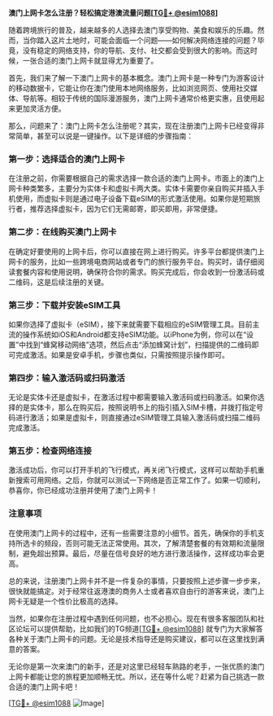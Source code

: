 **澳门上网卡怎么注册？轻松搞定港澳流量问题[[TG💪+ @esim1088](https://t.me/s/esim1088)]**

随着跨境旅行的普及，越来越多的人选择去澳门享受购物、美食和娱乐的乐趣。然而，当你踏入这片土地时，可能会面临一个问题——如何解决网络连接的问题？毕竟，没有稳定的网络支持，你的导航、支付、社交都会受到很大的影响。而这时候，一张合适的澳门上网卡就显得尤为重要了。

首先，我们来了解一下澳门上网卡的基本概念。澳门上网卡是一种专门为游客设计的移动数据卡，它能让你在澳门使用本地网络服务，比如浏览网页、使用社交媒体、导航等。相较于传统的国际漫游服务，澳门上网卡通常价格更实惠，且使用起来更加灵活方便。

那么，问题来了：澳门上网卡怎么注册呢？其实，现在注册澳门上网卡已经变得非常简单，甚至可以说是一键操作。以下是详细的步骤指南：

### **第一步：选择适合的澳门上网卡**
在注册之前，你需要根据自己的需求选择一款合适的澳门上网卡。市面上的澳门上网卡种类繁多，主要分为实体卡和虚拟卡两大类。实体卡需要你亲自购买并插入手机使用，而虚拟卡则是通过电子设备下载eSIM的形式激活使用。如果你是短期旅行者，推荐选择虚拟卡，因为它们无需邮寄，即买即用，非常便捷。

### **第二步：在线购买澳门上网卡**
在确定好要使用的上网卡后，你可以直接在网上进行购买。许多平台都提供澳门上网卡的服务，比如一些跨境电商网站或者专门的旅行服务平台。购买时，请仔细阅读套餐内容和使用说明，确保符合你的需求。购买完成后，你会收到一份激活码或二维码，这是后续注册的关键。

### **第三步：下载并安装eSIM工具**
如果你选择了虚拟卡（eSIM），接下来就需要下载相应的eSIM管理工具。目前主流的操作系统如iOS和Android都支持eSIM功能。以iPhone为例，你可以在“设置”中找到“蜂窝移动网络”选项，然后点击“添加蜂窝计划”，扫描提供的二维码即可完成激活。如果是安卓手机，步骤也类似，只需按照提示操作即可。

### **第四步：输入激活码或扫码激活**
无论是实体卡还是虚拟卡，在激活过程中都需要输入激活码或扫码激活。如果你选择的是实体卡，那么在购买后，按照说明书上的指引插入SIM卡槽，并拨打指定号码进行激活；如果是虚拟卡，则直接通过eSIM管理工具输入激活码或扫描二维码完成激活。

### **第五步：检查网络连接**
激活成功后，你可以打开手机的飞行模式，再关闭飞行模式，这样可以帮助手机重新搜索可用网络。之后，你就可以测试一下网络是否正常工作了。如果一切顺利，恭喜你，你已经成功注册并使用了澳门上网卡！

### **注意事项**
在使用澳门上网卡的过程中，还有一些需要注意的小细节。首先，确保你的手机支持所选卡的频段，否则可能无法正常使用。其次，了解清楚套餐的有效期和流量限制，避免超出预算。最后，尽量在信号良好的地方进行激活操作，这样成功率会更高。

总的来说，注册澳门上网卡并不是一件复杂的事情，只要按照上述步骤一步步来，很快就能搞定。对于经常往返港澳的商务人士或者喜欢自由行的游客来说，澳门上网卡无疑是一个性价比极高的选择。

当然，如果你在注册过程中遇到任何问题，也不必担心。现在有很多客服团队和社区论坛可以提供帮助，比如我们的TG频道[[TG💪+ @esim1088](https://t.me/s/esim1088)] 就专门为大家解答各种关于澳门上网卡的问题。无论是技术指导还是购买建议，都可以在这里找到满意的答案。

无论你是第一次来澳门的新手，还是对这里已经轻车熟路的老手，一张优质的澳门上网卡都能让您的旅程更加顺畅无忧。所以，还在等什么呢？赶紧为自己挑选一款合适的澳门上网卡吧！

[[TG💪+ @esim1088](https://t.me/s/esim1088) ![Image](https://i.postimg.cc/4NQfJmqS/Snipaste-2025-05-13-00-14-12.png)]